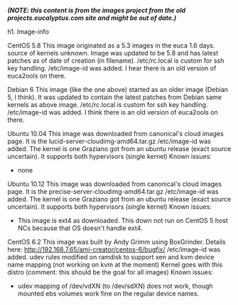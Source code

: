 _**(NOTE: this content is from the images project from the old projects.eucalyptus.com site and might be out of date.)**_

h1. Image-info

CentOS 5.8
This image originated as a 5.3 images in the euca 1.6 days. source of kernels unknown.
Image was updated to be 5.8 and has latest patches as of date of creation (in filename).
/etc/rc.local is custom for ssh key handling. /etc/image-id was added. I hear there is an old version of euca2ools on there.

Debian 6
This image (like the one above) started as an older image (Debian 5, I think). It was updated to contain the latest patches from Debian
same kernels as above image.
/etc/rc.local is custom for ssh key handling. /etc/image-id was added. I think there is an old version of euca2ools on there.

Ubuntu 10.04
This image was downloaded from canonical's cloud images page. It is the lucid-server-cloudimg-amd64.tar.gz
/etc/image-id was added. The kernel is one Graziano got from an ubuntu release (exact source uncertain). It supports both hypervisors (single kernel)
Known issues:
  - none

Ubuntu 10.12
This image was downloaded from canonical's cloud images page. It is the precise-server-cloudimg-amd64.tar.gz
/etc/image-id was added. The kernel is one Graziano got from an ubuntu release (exact source uncertain). It supports both hypervisors (single kernel)
Known issues:
  - This image is ext4 as downloaded. This down not run on CentOS 5 host NCs because that OS doesn't handle ext4.

CentOS 6.2
This image was built by Andy Grimm using BoxGrinder. Details here: http://192.168.7.65/ami-creator/centos-6/bugfix/
/etc/image-id was added. udev rules modified on ramdisk to support xen and kvm device name mapping (not working on kvm at the moment)
Kernel goes with this distro (comment: this should be the goal for all images)
Known issues:
  - udev mapping of /dev/vdXN (to /dev/sdXN) does not work, though mounted ebs volumes work fine on the regular device names.
